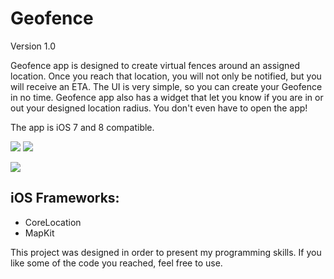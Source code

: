 # Geofence

Version 1.0

Geofence app is designed to create virtual fences around an assigned location. Once you reach that location, you will not only be notified, but you will receive an ETA.
The UI is very simple, so you can create your Geofence in no time.
Geofence app also has a widget that let you know if you are in or out your designed location radius. You don't even have to open the app!

The app is iOS 7 and 8 compatible.

![](https://cloud.githubusercontent.com/assets/5962662/7785917/68aa0ae2-0181-11e5-9361-a28c87f80e13.png) ![](https://cloud.githubusercontent.com/assets/5962662/7785918/6de910ac-0181-11e5-95e8-cc18dd4fe24d.png)

![](https://cloud.githubusercontent.com/assets/5962662/7785919/6faa108a-0181-11e5-8a73-f04ec9576429.jpeg)

## iOS Frameworks:
* CoreLocation  
* MapKit

This project was designed in order to present my programming skills. If you like some of the code you reached, feel free to use.

